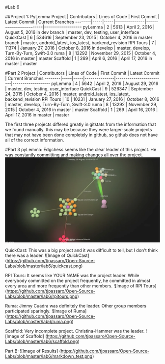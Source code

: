 #Lab 6

##Project 1: PyLemma
Project | Contributors | Lines of Code | First Commit | Latest Commit | Current Branches
--------|-----|-----|---------------|-------------------------|-------------------
pyLemma | 2 | 5613 | April 2, 2016 | August 5, 2016 in dev branch | master, dev, testing, user_interface
QuickCast | 6 | 534616 | September 23, 2015 | October 4, 2016 in master branch | master, android_latest, ios_latest, backend_revision
RPI Tours | 7 | 11374 | January 27, 2016 | October 8, 2016 in develop | master, develop, Turn-By-Turn, Swift-3.0
ruma | 8 | 13292 | November 29, 2015 | October 4, 2016 in master | master
Scaffold | 1 | 269 | April 6, 2016 | April 17, 2016 in master | master

#Part 2
Project | Contributors | Lines of Code | First Commit | Latest Commit | Current Branches
--------|-----|-----|---------------|-------------------------|-------------------
pyLemma | 4 | 5642 | April 2, 2016 | August 29, 2016 | master, dev, testing, user_interface
QuickCast | 9 | 526347 | September 24, 2015 | October 4, 2016 | master, android_latest, ios_latest, backend_revision
RPI Tours | 10 | 10231 | January 27, 2016 | October 8, 2016 | master, develop, Turn-By-Turn, Swift-3.0
ruma | 8 | 13292 | November 29, 2015 | October 4, 2016 in master | master
Scaffold | 1 | 269 | April 16, 2016 | April 17, 2016 in master | master

The first three projects differed greatly in gitstats from the information that we found manually.  this may be because they were larger-scale projects that may not have been done completely in github, so github does not have all of the correct information.

#Part 3
pyLemma: Edgchess seems like the clear leader of this project. He was constantly committing and making changes all over the project. 
![Image of pyLemma](https://github.com/tjpassaro/Open-Source-Labs/blob/master/lab6/pyLemma.png)

QuickCast: This was a big project and it was difficult to tell, but I don't think there was a leader. 
![Image of QuickCast] (https://github.com/tjpassaro/Open-Source-Labs/blob/master/lab6/quickcast.png)

RPI Tours: It seems like YOUR NAME was the project leader. While everybody committed on the project frequently, he committed in almost every area and more frequently than other members.
![Image of RPI Tours] (https://github.com/tjpassaro/Open-Source-Labs/blob/master/lab6/rpitours.png)

Ruma: Jimmy Cuadra was definitely the leader. Other group members participated sparingly.
![Image of Ruma] (https://github.com/tjpassaro/Open-Source-Labs/blob/master/lab6/ruma.png)

Scaffold: Very incomplete project. Christina-Hammer was the leader.
![Image of Scaffold] (https://github.com/tjpassaro/Open-Source-Labs/blob/master/lab6/scaffold.png)


Part B:
![Image of Results] (https://github.com/tjpassaro/Open-Source-Labs/blob/master/lab6/markdown_test.png)
